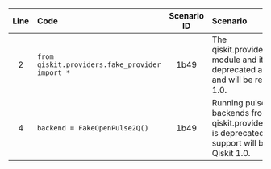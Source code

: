 | Line | Code | Scenario ID | Scenario | Artifact | Refactoring |
| :--: | :--- | :---------: | :------- | :------- | :---------- |
| 2 | `from qiskit.providers.fake_provider import *` | 1b49 | The qiskit.providers.fake_provider module and its elements are deprecated as of Qiskit 0.46 and will be removed in Qiskit 1.0. | `qiskit.providers.fake_provider.FakeProvider` | `from qiskit_ibm_runtime.fake_provider import FakeProvider` |
| 4 | `backend = FakeOpenPulse2Q()` | 1b49 | Running pulse jobs on backends from qiskit.providers.fake_provider is deprecated, and all support will be removed in Qiskit 1.0. | `qiskit.providers.fake_provider.FakeOpenPulse2Q` |  |